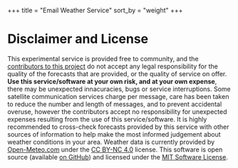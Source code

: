 +++
title = "Email Weather Service"
sort_by = "weight"
+++

# Disclaimer and License

This experimental service is provided free to community, and the [contributors to this project](https://github.com/kellpossible/email-weather/graphs/contributors) do not accept any legal responsibility for the quality of the forecasts that are provided, or the quality of service on offer. <b>Use this service/software at your own risk, and at your own expense</b>, there may be unexpected innacuracies, bugs or service interruptions. Some satellite communication services charge per message, care has been taken to reduce the number and length of messages, and to prevent accidental overuse, however the contributors accept no responsibility for unexpected expenses resulting from the use of this service/software. It is highly recommended to cross-check forecasts provided by this service with other sources of information to help make the most informed judgement about weather conditions in your area. Weather data is currently provided by <a href="https://open-meteo.com/">Open-Meteo.com</a> under the <a href="https://creativecommons.org/licenses/by-nc/4.0/">CC BY-NC 4.0</a> license. This software is open source (available [on GitHub](https://github.com/kellpossible/email-weather)) and licensed under the [MIT Software License](https://github.com/kellpossible/email-weather/blob/main/LICENSE).
